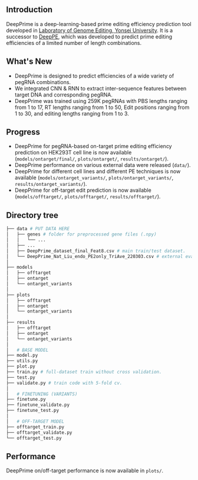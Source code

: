 ## Introduction
DeepPrime is a deep-learning-based prime editing efficiency prediction tool developed in [Laboratory of Genome Editing, Yonsei University](https://sites.google.com/site/hyongbumkimlab/home). It is a successor to [DeepPE](https://www.nature.com/articles/s41587-020-0677-y), which was developed to predict prime editing efficiencies of a limited number of length combinations.

## What's New
* DeepPrime is designed to predict efficiencies of a wide variety of pegRNA combinations.
* We integrated CNN & RNN to extract inter-sequence features between target DNA and corresponding pegRNA.
* DeepPrime was trained using 259K pegRNAs with PBS lengths ranging from 1 to 17, RT lengths ranging from 1 to 50, Edit positions ranging from 1 to 30, and editing lengths ranging from 1 to 3.

## Progress
* DeepPrime for pegRNA-based on-target prime editing efficiency prediction on HEK293T cell line is now available (`models/ontarget/final/`, `plots/ontarget/`, `results/ontarget/`).
* DeepPrime performance on various external data were released (`data/`).
* DeepPrime for different cell lines and different PE techniques is now available (`models/ontarget_variants/`, `plots/ontarget_variants/`, `results/ontarget_variants/`).
* DeepPrime for off-target edit prediction is now available (`models/offtarget/`, `plots/offtarget/`, `results/offtarget/`).

## Directory tree
```bash
├── data # PUT DATA HERE
│   ├── genes # folder for preprocessed gene files (.npy)
│   │   └── ...
│   ├── ...
│   ├── DeepPrime_dataset_final_Feat8.csv # main train/test dataset.
│   └── DeepPrime_Nat_Liu_endo_PE2only_TriAve_220303.csv # external evaluation data.
│
├── models
│   ├── offtarget
│   ├── ontarget
│   └── ontarget_variants
│
├── plots
│   ├── offtarget
│   ├── ontarget
│   └── ontarget_variants
│
├── results
│   ├── offtarget
│   ├── ontarget
│   └── ontarget_variants
│
│   # BASE MODEL
├── model.py
├── utils.py
├── plot.py
├── train.py # full-dataset train without cross validation.
├── test.py
├── validate.py # train code with 5-fold cv.
│
│   # FINETUNING (VARIANTS)
├── finetune.py
├── finetune_validate.py
├── finetune_test.py
│
│   # OFF-TARGET MODEL
├── offtarget_train.py
├── offtarget_validate.py
└── offtarget_test.py
```

## Performance
DeepPrime on/off-target performance is now available in `plots/`.